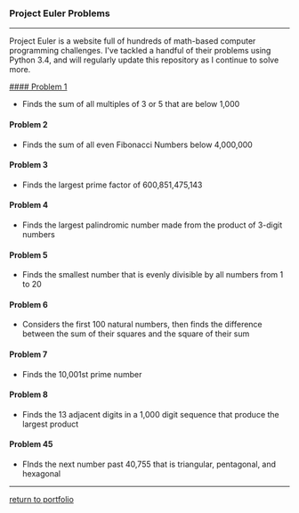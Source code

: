 ### Project Euler Problems
***
Project Euler is a website full of hundreds of math-based computer programming challenges. I've tackled a handful of their problems using Python 3.4, and will regularly update this repository as I continue to solve more.

[#### Problem 1](https://github.com/joshlaplante/portfolio-for-JoshLaPlante/blob/master/Python/Project%20Euler%20Problems/1%20multiples%20of%203%20or%205.py)
* Finds the sum of all multiples of 3 or 5 that are below 1,000

#### Problem 2
* Finds the sum of all even Fibonacci Numbers below 4,000,000

#### Problem 3
* Finds the largest prime factor of 600,851,475,143

#### Problem 4
* Finds the largest palindromic number made from the product of 3-digit numbers

#### Problem 5
* Finds the smallest number that is evenly divisible by all numbers from 1 to 20

#### Problem 6
* Considers the first 100 natural numbers, then finds the difference between the sum of their squares and the square of their sum

#### Problem 7
* Finds the 10,001st prime number

#### Problem 8
* Finds the 13 adjacent digits in a 1,000 digit sequence that produce the largest product

#### Problem 45
* FInds the next number past 40,755 that is triangular, pentagonal, and hexagonal

***
[return to portfolio](https://github.com/joshlaplante/portfolio-for-JoshLaPlante)
